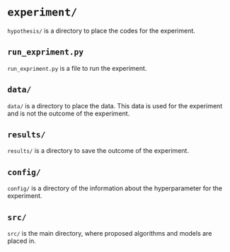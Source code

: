 # `experiment/`
`hypothesis/` is a directory to place the codes for the experiment.

## `run_expriment.py`
`run_expriment.py` is a file to run the experiment.

## `data/`
`data/` is a directory to place the data. This data is used for the experiment and is not the outcome of the experiment.

## `results/`
`results/` is a directory to save the outcome of the experiment.

## `config/`
`config/` is a directory of the information about the hyperparameter for the experiment.

## `src/`
`src/` is the main directory, where proposed algorithms and models are placed in.
